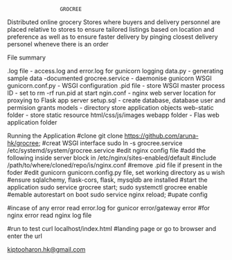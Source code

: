                      GROCREE

Distributed online grocery Stores where buyers and delivery personnel are
placed relative to stores to ensure tailored listings based on location and
preference as well as to ensure faster delivery by pinging closest delivery
personel wheneve there is an order


File summary

 .log file - access.log and error.log for gunicorn logging
 data.py - generating sample data -documented
 grocree.service - daemonise gunicorn WSGI
 gunicorn.conf.py - WSGI configuration
 .pid file - store WSGI master process ID - set to rm -rf run.pid at start
 ngin.conf - nginx web server location for proxying to Flask app server
 setup.sql - create database, database user and  permision grants
 models - directory store application objects
 web-static folder - store static resource html/css/js/images 
 webapp folder - Flas web application folder 

Running the Application
#clone
git clone https://github.com/aruna-hk/grocree;
#creat WSGI interface
sudo ln -s grocree.service /etc/systemd/system/grocree.service
#edit nginx config file
#add the following inside server block in /etc/nginx/sites-enabled/default
   #include /path/to/where/cloned/repo/is/nginx.conf
#remove .pid file if present in the foder
#edit gunicorn gunicorn.config.py file, set working directory as u wish
#ensure sqlalchemy, flask-cors, flask, mysqldb are installed
#start the application
sudo service grocree start;
sudo systemctl grocree enable #emable autorestart on boot
sudo service nginx reload; #upate config

#incase of any error read error.log for gunicor error/gateway error
#for nginx error read nginx log file

#run to test
curl localhost/index.html #landing page
or go to browser and enter the url


<author><kiptooharon.hk@gmail.com>
